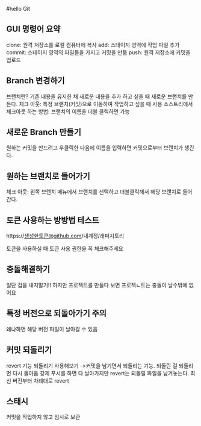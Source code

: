 #hello Git

## GUI 명령어 요약
clone: 원격 저장소를 로컬 컴퓨터에 복사
add: 스테이지 영역에 작업 파일 추가
commit: 스테이지 영역의 파일들을 가지고 커밋을 만듦
push: 원격 저장소에 커밋을 업로드

## Branch 변경하기
브랜치란? 기존 내용을 유지한 채 새로운 내용을 추가 하고 싶을 때 새로운 브랜치를 만든다.
체크 아웃: 특정 브랜치(커밋)으로 이동하여 작업하고 싶을 때 사용
소스트리에서 체크아웃 하는 방법: 브랜치의 이름을 더블 클릭하면 가능

## 새로운 Branch 만들기
원하는 커밋을 만드려고 우클릭한 다음에 이름을 입력하면 커밋으로부터 브랜치가 생긴다.

## 원하는 브랜치로 들어가기
체크 아웃: 왼쪽 브랜치 메뉴에서 브랜치를 선택하고 더블클릭해서 해당 브랜치로 들어간다.

## 토큰 사용하는 방방법 테스트
https://생성한토큰@github.com/내계정/래퍼지토리

토큰을 사용하실 때 토큰 사용 권한을 꼭 체크해주세요

## 충돌해결하기
일단 겁을 내지말기!!
하지만 프로젝트를 만들다 보면
프로젝ㄴ트는 충돌이 날수밖에 없어요

## 특정 버전으로 되돌아가기 주의
왜냐하면 해당 버전 파일이 날아갈 수 있음

## 커밋 되돌리기
revert 기능 되돌리기 사용해보기
->커밋을 남기면서 되돌리는 기능.
되돌린 걸 되돌리면 다시 돌아옴
강제 푸시를 하면 다 날아가지만 revert는 되돌릴 파일을 남겨놓는다.
최신 버전부터 차례대로 revert

## 스태시
커밋을 작업하지 않고 임시로 보관